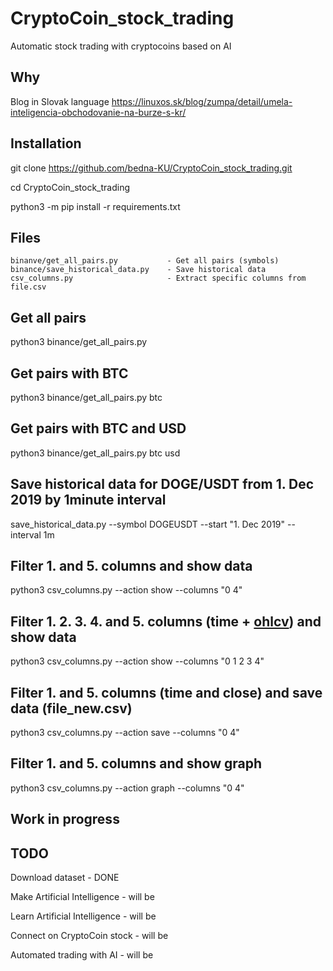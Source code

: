 # CryptoCoin_stock_trading
Automatic stock trading with cryptocoins based on AI

## Why
Blog in Slovak language https://linuxos.sk/blog/zumpa/detail/umela-inteligencia-obchodovanie-na-burze-s-kr/

## Installation
git clone https://github.com/bedna-KU/CryptoCoin_stock_trading.git

cd CryptoCoin_stock_trading

python3 -m pip install -r requirements.txt

## Files
    binanve/get_all_pairs.py           - Get all pairs (symbols)
    binance/save_historical_data.py    - Save historical data
    csv_columns.py                     - Extract specific columns from file.csv

## Get all pairs
python3 binance/get_all_pairs.py
## Get pairs with BTC
python3 binance/get_all_pairs.py btc
## Get pairs with BTC and USD
python3 binance/get_all_pairs.py btc usd
## Save historical data for DOGE/USDT from 1. Dec 2019 by 1minute interval
save_historical_data.py --symbol DOGEUSDT --start "1. Dec 2019" --interval 1m
## Filter 1. and 5. columns and show data
python3 csv_columns.py --action show --columns "0 4"
## Filter 1. 2. 3. 4. and 5. columns (time + [ohlcv](https://www.kaiko.com/products/binance-ohlcv-trade-data)) and show data
python3 csv_columns.py --action show --columns "0 1 2 3 4"
## Filter 1. and 5. columns (time and close) and save data (file_new.csv)
python3 csv_columns.py --action save --columns "0 4"
## Filter 1. and 5. columns and show graph
python3 csv_columns.py --action graph --columns "0 4"

## Work in progress

## TODO
Download dataset               - DONE

Make Artificial Intelligence   - will be

Learn Artificial Intelligence  - will be

Connect on CryptoCoin stock    - will be

Automated trading with AI      - will be
